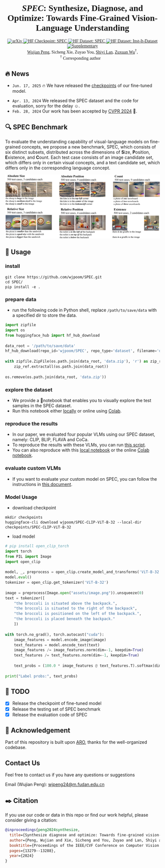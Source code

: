 <div align="center" style="font-family: charter;">
<h1><i>SPEC</i>: Synthesize, Diagnose, and Optimize: Towards Fine-Grained Vision-Language Understanding</h1>
<a href="https://arxiv.org/abs/2312.00081" target="_blank">
    <img alt="arXiv" src="https://img.shields.io/badge/arXiv-SPEC-red?logo=arxiv" height="20" />
</a>
<a href="https://huggingface.co/wjpoom/SPEC-CLIP-ViT-B-32" target="_blank">
    <img alt="HF Checkpoint: SPEC" src="https://img.shields.io/badge/📒_Checkpoint-SPEC-ffc107?color=5e84b6&logoColor=white" height="20" />
</a>
<a href="https://huggingface.co/datasets/wjpoom/SPEC" target="_blank">
    <img alt="HF Dataset: SPEC" src="https://img.shields.io/badge/📒_Benchmark-SPEC-ffc107?color=A9B5DF&logoColor=white" height="20" />
</a>
<a href="https://github.com/wjpoom/SPEC/tree/main/notebooks" target="_blank">
    <img alt="HF Dataset: Inst-It-Dataset" src="https://img.shields.io/badge/%F0%9F%A4%97%20_Notebook-SPEC-ffc107?color=B3D8A8&logoColor=white" height="20" />
</a>
<a href="https://openaccess.thecvf.com/content/CVPR2024/supplemental/Peng_Synthesize_Diagnose_and_CVPR_2024_supplemental.pdf" target="_blank">
    <img alt="Supplementary" src="https://img.shields.io/badge/📑_Supplementary-SPEC-ffc107?color=FFCF50&logoColor=white" height="20" />
</a>

<div>
    <a href="https://scholar.google.com/citations?user=GTuWk9YAAAAJ&hl=zh-CN" target="_blank">Wujian Peng</a><sup></sup>,</span>
    Sicheng Xie<sup></sup>,</span>
    Zuyao You<sup></sup>,</span>
    <a href="https://voidrank.github.io/" target="_blank">Shiyi Lan</a><sup></sup>,</span>
    <a href="https://zxwu.azurewebsites.net/" target="_blank">Zuxuan Wu</a><sup>&dagger;</sup>,</span>
</div>

<div>
    <sup>&dagger;</sup> Corresponding author&emsp;
</div>

</div>

## :fire: News
* `Jun. 17, 2025` 🔥  We have released the [checkpoints](https://huggingface.co/wjpoom/SPEC-CLIP-ViT-B-32) of our fine-tuned model.
<!-- * `Apr. 14, 2024` We have released a [preview](https://wjpoom.github.io/preview/) of a more advanced dataset version, the full version will come soon. -->
* `Apr. 13, 2024` We released the SPEC dataset and the code for evaluation, sorry for the delay :relaxed:.
* `Feb. 28, 2024` Our work has been accepted by [CVPR 2024](https://cvpr.thecvf.com/) :tada:.

<!-- ## :rocket: A more advanced version is coming!
We are building a new version with a larger data scale, more object categories, and higher-quality images and text, and more. 
You can preview it at [this website](https://wjpoom.github.io/preview/), and the full version will come soon. -->

## :mag: SPEC Benchmark
To evaluate the understanding capability of visual-language models on fine-grained concepts, we propose a new benchmark, SPEC, 
which consists of six distinct subsets, distributed across the dimensions of **S**ize, **P**osition, **E**xistence, and **C**ount.
Each test case consists of an image candidate set, which differs only in certain visual concepts, and a text candidate set, 
which differs only in the corresponding language concept.
<p align="center">
<img src="assets/spec_overview.png" width="720px"/>  
<be>
</p>

## :wrench: Usage
### install
``` shell
git clone https://github.com/wjpoom/SPEC.git
cd SPEC/
pip install -e .
```
### prepare data
* run the following code in Python shell, replace `/path/to/save/data` with a specified dir to store the data.
```python
import zipfile
import os
from huggingface_hub import hf_hub_download

data_root = '/path/to/save/data'
hf_hub_download(repo_id='wjpoom/SPEC', repo_type='dataset', filename='data.zip', local_dir=data_root)

with zipfile.ZipFile(os.path.join(data_root, 'data.zip'), 'r') as zip_ref:
    zip_ref.extractall(os.path.join(data_root))
    
os.remove(os.path.join(data_root, 'data.zip'))
```
### explore the dataset
* We provide a 📓notebook that enables you to visually explore the test samples in the SPEC dataset.
* Run this notebook either [locally](https://github.com/wjpoom/SPEC/blob/main/notebooks/explore_spec_local.ipynb) or online using [Colab](https://colab.research.google.com/github/wjpoom/SPEC/blob/main/notebooks/explore_spec_colab.ipynb).

### reproduce the results
* In our paper, we evaluated four popular VLMs using our SPEC dataset, namely: CLIP, BLIP, FLAVA and CoCa.
* To reproduce the results with these VLMs, you can run [this script](https://github.com/wjpoom/SPEC/blob/main/spec/run_eval.sh).
* You can also reproduce with this [local notebook](https://github.com/wjpoom/SPEC/blob/main/notebooks/evaluate_example_local.ipynb) or the online [Colab notebook](https://colab.research.google.com/github/wjpoom/SPEC/blob/main/notebooks/evaluate_example_colab.ipynb).

### evaluate custom VLMs
* If you want to evaluate your custom model on SPEC, you can follow the instructions in [this document](https://github.com/wjpoom/SPEC/blob/main/docs/evaluate_custom_model.md).

### Model Usage
* download checkpoint
```shell
mkdir checkpoints
huggingface-cli download wjpoom/SPEC-CLIP-ViT-B-32 --local-dir checkpoints/SPEC-CLIP-ViT-B-32
```

* load model
```python
# pip install open_clip_torch
import torch
from PIL import Image
import open_clip

model, _, preprocess = open_clip.create_model_and_transforms('ViT-B-32', pretrained='checkpoints/SPEC-CLIP-ViT-B-32', load_weights_only=False)
model.eval()
tokenizer = open_clip.get_tokenizer('ViT-B-32')

image = preprocess(Image.open("assets/image.png")).unsqueeze(0)
text = tokenizer([
    "the broccoli is situated above the backpack.", 
    "the broccoli is situated to the right of the backpack",
    "the broccoli is positioned on the left of the backpack.",
    "the broccoli is placed beneath the backpack."
    ])

with torch.no_grad(), torch.autocast("cuda"):
    image_features = model.encode_image(image)
    text_features = model.encode_text(text)
    image_features /= image_features.norm(dim=-1, keepdim=True)
    text_features /= text_features.norm(dim=-1, keepdim=True)

    text_probs = (100.0 * image_features @ text_features.T).softmax(dim=-1)

print("Label probs:", text_probs)  
```

## :memo: TODO
<!-- - [ ] Release the newly built version of the dataset -->
<!-- - [ ] Release the code of our data synthesize pipeline -->
- [x] Release the checkpoint of fine-tuned model
- [x] Release the testing set of SPEC benchmark
- [x] Release the evaluation code of SPEC

## :clap: Acknowledgement
Part of this repository is built upon [ARO](https://github.com/mertyg/vision-language-models-are-bows), thanks for the well-organized codebase.

## Contact Us
Feel free to contact us if you have any questions or suggestions 

Email (Wujian Peng): wjpeng24@m.fudan.edu.cn

## :black_nib: Citation
If you use our code or data in this repo or find our work helpful, please consider giving a citation:

``` bibtex
@inproceedings{peng2024synthesize,
  title={Synthesize diagnose and optimize: Towards fine-grained vision-language understanding},
  author={Peng, Wujian and Xie, Sicheng and You, Zuyao and Lan, Shiyi and Wu, Zuxuan},
  booktitle={Proceedings of the IEEE/CVF Conference on Computer Vision and Pattern Recognition},
  pages={13279--13288},
  year={2024}
}
```
